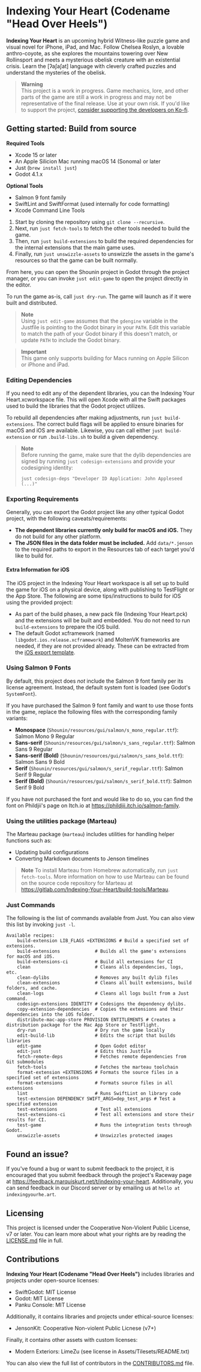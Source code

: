 # Indexing Your Heart (Codename "Head Over Heels")

**Indexing Your Heart** is an upcoming hybrid Witness-like puzzle game and
visual novel for iPhone, iPad, and Mac. Follow Chelsea Roslyn, a lovable
anthro-coyote, as she explores the mountains towering over New Rollinsport and
meets a mysterious obelisk creature with an existential crisis. Learn the
[ʔaʃaʃat] language with cleverly crafted puzzles and understand the mysteries of
the obelisk.

> **Warning**  
> This project is a work in progress. Game mechanics, lore, and other parts of
> the game are still a work in progress and may not be representative of the
> final release. Use at your own risk. If you'd like to support the project,
> [consider supporting the developers on Ko-fi][kofi].

[kofi]: https://ko-fi.com/marquiskurt

## Getting started: Build from source

**Required Tools**

- Xcode 15 or later
- An Apple Silicion Mac running macOS 14 (Sonoma) or later
- Just (`brew install just`)
- Godot 4.1.x

**Optional Tools**

- Salmon 9 font family
- SwiftLint and SwiftFormat (used internally for code formatting)
- Xcode Command Line Tools

1. Start by cloning the repository using `git clone --recursive`.
2. Next, run `just fetch-tools` to fetch the other tools needed to build the
   game.
3. Then, run `just build-extensions` to build the required dependencies for the
   internal extensions that the main game uses.
4. Finally, run `just unswizzle-assets` to unswizzle the assets in the game's
   resources so that the game can be built normally.

From here, you can open the Shounin project in Godot through the project
manager, or you can invoke `just edit-game` to open the project directly in the
editor.

To run the game as-is, call `just dry-run`. The game will launch as if it were
built and distributed.

> **Note**  
> Using `just edit-game` assumes that the `gdengine` variable in the Justfile is
> pointing to the Godot binary in your `PATH`. Edit this variable to match the
> path of your Godot binary if this doesn't match, or update `PATH` to include
> the Godot binary.

> **Important**  
> This game only supports building for Macs running on Apple Silicon or iPhone
> and iPad.

### Editing Dependencies

If you need to edit any of the dependent libraries, you can the Indexing Your
Heart.xcworkspace file. This will open Xcode with all the Swift packages used to
build the libraries that the Godot project utilizes.

To rebuild all dependencies after making adjustments, run
`just build-extensions`. The correct build flags will be applied to ensure
binaries for macOS and iOS are available. Likewise, you can call either
`just build-extension` or run `.build-libs.sh` to build a given dependency.

> **Note**  
> Before running the game, make sure that the dylib dependencies are signed by
> running `just codesign-extensions` and provide your codesigning identity:
> 
> `just codesign-deps "Developer ID Application: John Appleseed (...)"`

### Exporting Requirements

Generally, you can export the Godot project like any other typical Godot
project, with the following caveats/requirements:

- **The dependent libraries currently only build for macOS and iOS.** They do
  not build for any other platform.
- **The JSON files in the data folder must be included.** Add `data/*.jenson` to
  the required paths to export in the Resources tab of each target you'd like to
  build for.
  
#### Extra Information for iOS

The iOS project in the Indexing Your Heart workspace is all set up to build the
game for iOS on a physical device, along with publishing to TestFlight or the
App Store. The following are some tips/instructions to build for iOS using the
provided project:

- As part of the build phases, a new pack file (Indexing Your Heart.pck) and the
  extensions will be built and embedded. You do not need to run
  `build-extensions` to prepare the iOS build.
- The default Godot xcframework (named `libgodot.ios.release.xcframework`) and
  MoltenVK frameworks are needed, if they are not provided already. These can be
  extracted from the [iOS export template][ios-export-templates].

[ios-export-templates]: https://github.com/godotengine/godot/releases/download/4.1.2-stable/Godot_v4.1.2-stable_export_templates.tpz

### Using Salmon 9 Fonts

By default, this project does _not_ include the Salmon 9 font family per its
license agreement. Instead, the default system font is loaded
(see Godot's `SystemFont`).

If you have purchased the Salmon 9 font family and want to use those fonts in
the game, replace the following files with the corresponding family variants:

- **Monospace** (`Shounin/resources/gui/salmon/s_mono_regular.ttf`): Salmon Mono
  9 Regular
- **Sans-serif** (`Shounin/resources/gui/salmon/s_sans_regular.ttf`): Salmon Sans
  9 Regular
- **Sans-serif (Bold)** (`Shounin/resources/gui/salmon/s_sans_bold.ttf`): Salmon
  Sans 9 Bold
- **Serif** (`Shounin/resources/gui/salmon/s_serif_regular.ttf`): Salmon Serif 9
  Regular
- **Serif (Bold)** (`Shounin/resources/gui/salmon/s_serif_bold.ttf`): Salmon
  Serif 9 Bold

If you have not purchased the font and would like to do so, you can find the
font on Phildjii's page on Itch.io at https://phildjii.itch.io/salmon-family.

### Using the utilities package (Marteau)

The Marteau package (`marteau`) includes utilities for handling helper functions
such as:

- Updating build configurations
- Converting Markdown documents to Jenson timelines

> **Note**
> To install Marteau from Homebrew automatically, run `just fetch-tools`. More
> information on how to use Marteau can be found on the source code repository
> for Marteau at
> https://gitlab.com/Indexing-Your-Heart/build-tools/Marteau.

### Just Commands

The following is the list of commands available from Just. You can also view
this list by invoking `just -l`.

```
Available recipes:
    build-extension LIB_FLAGS +EXTENSIONS # Build a specified set of extensions.
    build-extensions             # Builds all the game's extensions for macOS and iOS.
    build-extensions-ci          # Build all extensions for CI
    clean                        # Cleans alls dependencies, logs, etc.
    clean-dylibs                 # Removes any built dylib files
    clean-extensions             # Cleans all built extensions, build folders, and cache.
    clean-logs                   # Cleans all logs built from a Just command.
    codesign-extensions IDENTITY # Codesigns the dependency dylibs.
    copy-extension-dependencies  # Copies the extensions and their dependencies into the iOS folder.
    distribute-mac-app-store PROVISION ENTITLEMENTS # Creates a distribution package for the Mac App Store or TestFlight.
    dry-run                      # Dry run the game locally
    edit-build-lib               # Edits the script that builds libraries
    edit-game                    # Open Godot editor
    edit-just                    # Edits this Justfile
    fetch-remote-deps            # Fetches remote dependencies from Git submodules
    fetch-tools                  # Fetches the marteau toolchain
    format-extension +EXTENSIONS # Formats the source files in a specified set of extensions
    format-extensions            # Formats source files in all extensions
    lint                         # Runs SwiftLint on library code
    test-extension DEPENDENCY SWIFT_ARGS=dep_test_args # Test a specified extension
    test-extensions              # Test all extensions
    test-extensions-ci           # Test all extensions and store their results for CI.
    test-game                    # Runs the integration tests through Godot.
    unswizzle-assets             # Unswizzles protected images

```

## Found an issue?

If you've found a bug or want to submit feedback to the project, it is
encouraged that you submit feedback through the project's Raceway page at
https://feedback.marquiskurt.net/t/indexing-your-heart. Additionally, you can
send feedback in our Discord server or by emailing us at
`hello at indexingyourhe.art`.

## Licensing

This project is licensed under the Cooperative Non-Violent Public License, v7 or
later. You can learn more about what your rights are by reading the
[LICENSE.md](./LICENSE.md) file in full.

## Contributions

**Indexing Your Heart (Codename "Head Over Heels")** includes libraries and
projects under open-source licenses:

- SwiftGodot: MIT License
- Godot: MIT License
- Panku Console: MIT License

Additionally, it contains libraries and projects under ethical-source licenses:

- JensonKit: Cooperative Non-violent Public Licnese (v7+)

Finally, it contains other assets with custom licenses:

- Modern Exteriors: LimeZu (see license in Assets/Tilesets/README.txt)

You can also view the full list of contributors in the
[CONTRIBUTORS.md](./CONTRIBUTORS.md) file.

